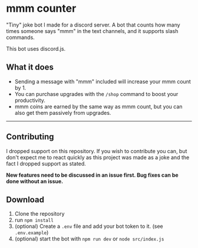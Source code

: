 # mmm counter
"Tiny" joke bot I made for a discord server. A bot that counts how many times someone says "mmm" in the text channels, and it supports slash commands.

This bot uses discord.js.

## What it does
- Sending a message with "mmm" included will increase your mmm count by 1.
- You can purchase upgrades with the `/shop` command to boost your productivity.
- mmm coins are earned by the same way as mmm count, but you can also get them passively from upgrades.

---

## Contributing
I dropped support on this repository. If you wish to contribute you can, but don't expect me to react quickly as this project was made as a joke and the fact I dropped support as stated.

**New features need to be discussed in an issue first. Bug fixes can be done without an issue.**

## Download
1. Clone the repository
2. run `npm install`
3. (optional) Create a `.env` file and add your bot token to it. (see `.env.example`)
4. (optional) start the bot with `npm run dev` or `node src/index.js`